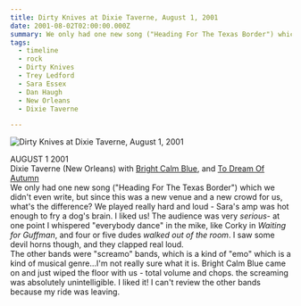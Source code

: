 ```yaml
---
title: Dirty Knives at Dixie Taverne, August 1, 2001
date: 2001-08-02T02:00:00.000Z
summary: We only had one new song ("Heading For The Texas Border") which we didn't even write, but since this was a new venue and a new crowd for us, what's the difference? We played really hard and loud - Sara's amp was hot enough to fry a dog's brain. I liked us!
tags:
  - timeline
  - rock
  - Dirty Knives
  - Trey Ledford
  - Sara Essex
  - Dan Haugh
  - New Orleans
  - Dixie Taverne

---
```


![Dirty Knives at Dixie Taverne, August 1, 2001](/static/img/dirtyknivesdixietaverne.jpg "Dirty Knives at Dixie Taverne, August 1, 2001")

AUGUST 1 2001\
Dixie Taverne (New Orleans) with [Bright Calm Blue](http://www.brightcalmblue.com), and [To Dream Of Autumn](http://www.todreamofautumn.com)\
We only had one new song ("Heading For The Texas Border") which we didn't even write, but since this was a new venue and a new crowd for us, what's the difference? We played really hard and loud - Sara's amp was hot enough to fry a dog's brain. I liked us! The audience was very *serious*- at one point I whispered "everybody dance" in the mike, like Corky in *Waiting for Guffman*, and four or five dudes *walked out of the room*. I saw some devil horns though, and they clapped real loud.\
The other bands were "screamo" bands, which is a kind of "emo" which is a kind of musical genre...I'm not really sure what it is. Bright Calm Blue came on and just wiped the floor with us - total volume and chops. the screaming was absolutely unintelligible. I liked it! I can't review the other bands because my ride was leaving.